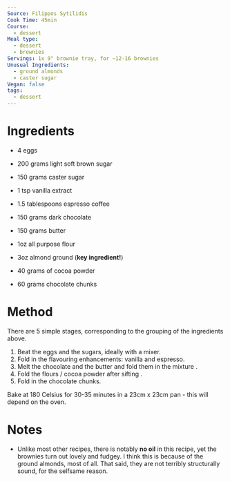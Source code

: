 ```yaml
---
Source: Filippos Sytilidis
Cook Time: 45min
Course:
  - dessert
Meal type:
  - dessert
  - brownies
Servings: 1x 9" brownie tray, for ~12-16 brownies
Unusual Ingredients:
  - ground almonds
  - caster sugar
Vegan: false
tags:
  - dessert
---
```

# Ingredients

- 4 eggs
- 200 grams light soft brown sugar
- 150 grams caster sugar

- 1 tsp vanilla extract
- 1.5 tablespoons espresso coffee

- 150 grams dark chocolate
- 150 grams butter

- 1oz all purpose flour
- 3oz almond ground (**key ingredient!**)
- 40 grams of cocoa powder

- 60 grams chocolate chunks

# Method

There are 5 simple stages, corresponding to the grouping of the ingredients above.

1. Beat the eggs and the sugars, ideally with a mixer.
2. Fold in the flavouring enhancements: vanilla and espresso.
3. Melt the chocolate and the butter and fold them in the mixture .
4. Fold the flours / cocoa powder after sifting .
5. Fold in the chocolate chunks.

Bake at 180 Celsius for 30-35 minutes in a 23cm x 23cm pan - this will depend on the oven.

# Notes

- Unlike most other recipes, there is notably **no oil** in this recipe, yet the brownies turn out lovely and fudgey. I think this is because of the ground almonds, most of all. That said, they are not terribly structurally sound, for the selfsame reason.